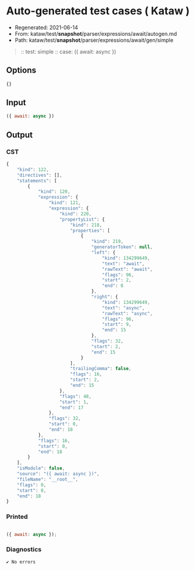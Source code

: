 # Auto-generated test cases ( Kataw )
- Regenerated: 2021-06-14
- From: kataw/test/__snapshot__/parser/expressions/await/autogen.md
- Path: kataw/test/__snapshot__/parser/expressions/await/gen/simple
> :: test: simple
> :: case: ({ await: async })
## Options

`````js
{}
`````
## Input

`````js
({ await: async })
`````
## Output

### CST

```javascript
{
    "kind": 122,
    "directives": [],
    "statements": [
        {
            "kind": 120,
            "expression": {
                "kind": 121,
                "expression": {
                    "kind": 220,
                    "propertyList": {
                        "kind": 218,
                        "properties": [
                            {
                                "kind": 219,
                                "generatorToken": null,
                                "left": {
                                    "kind": 134299649,
                                    "text": "await",
                                    "rawText": "await",
                                    "flags": 96,
                                    "start": 2,
                                    "end": 8
                                },
                                "right": {
                                    "kind": 134299649,
                                    "text": "async",
                                    "rawText": "async",
                                    "flags": 96,
                                    "start": 9,
                                    "end": 15
                                },
                                "flags": 32,
                                "start": 2,
                                "end": 15
                            }
                        ],
                        "trailingComma": false,
                        "flags": 16,
                        "start": 2,
                        "end": 15
                    },
                    "flags": 48,
                    "start": 1,
                    "end": 17
                },
                "flags": 32,
                "start": 0,
                "end": 18
            },
            "flags": 16,
            "start": 0,
            "end": 18
        }
    ],
    "isModule": false,
    "source": "({ await: async })",
    "fileName": "__root__",
    "flags": 0,
    "start": 0,
    "end": 18
}
```

### Printed

```javascript

({ await: async });
```

### Diagnostics

```javascript
✔ No errors
```

